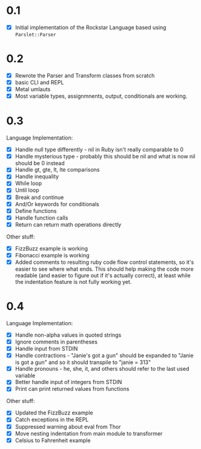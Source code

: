 # 0.1

- [x] Initial implementation of the Rockstar Language based using `Parslet::Parser`

# 0.2

- [x] Rewrote the Parser and Transform classes from scratch
- [x] basic CLI and REPL
- [x] Metal umlauts
- [x] Most variable types, assignmnents, output, conditionals are working.

# 0.3

Language Implementation:

- [x] Handle null type differently - nil in Ruby isn't really comparable to 0
- [x] Handle mysterious type - probably this should be nil and what is now nil should be 0 instead
- [x] Handle gt, gte, lt, lte comparisons
- [x] Handle inequality
- [x] While loop
- [x] Until loop
- [x] Break and continue
- [x] And/Or keywords for conditionals
- [x] Define functions
- [x] Handle function calls
- [x] Return can return math operations directly

Other stuff:

- [x] FizzBuzz example is working
- [x] Fibonacci example is working
- [x] Added comments to resulting ruby code flow control statements, so it's easier to see where what ends. This should help making the code more readable (and easier to figure out if it's actually correct), at least while the indentation feature is not fully working yet.

# 0.4

Language Implementation:

- [x] Handle non-alpha values in quoted strings
- [x] Ignore comments in parentheses
- [x] Handle input from STDIN
- [x] Handle contractions - "Janie's got a gun" should be expanded to "Janie is got a gun" and so it should transpile to "janie = 313"
- [x] Handle pronouns - he, she, it, and others should refer to the last used variable
- [x] Better handle input of integers from STDIN
- [x] Print can print returned values from functions

Other stuff:

- [x] Updated the FizzBuzz example
- [x] Catch exceptions in the REPL
- [x] Suppressed warning about eval from Thor
- [x] Move nesting indentation from main module to transformer
- [x] Celsius to Fahrenheit example
